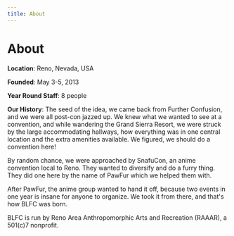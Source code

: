```yaml
---
title: About
---
```


# About

**Location**: Reno, Nevada, USA

**Founded**: May 3-5, 2013

**Year Round Staff**: 8 people

**Our History**: The seed of the idea, we came back from Further Confusion, and we were all post-con jazzed up. We knew what we wanted to see at a convention, and while wandering the Grand Sierra Resort, we were struck by the large accommodating hallways, how everything was in one central location and the extra amenities available. We figured, we should do a convention here!

By random chance, we were approached by SnafuCon, an anime convention local to Reno. They wanted to diversify and do a furry thing. They did one here by the name of PawFur which we helped them with.

After PawFur, the anime group wanted to hand it off, because two events in one year is insane for anyone to organize. We took it from there, and that's how BLFC was born.

BLFC is run by Reno Area Anthropomorphic Arts and Recreation (RAAAR), a 501(c)7 nonprofit.
